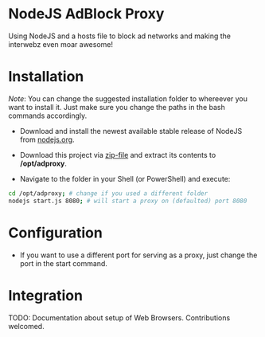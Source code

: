 
NodeJS AdBlock Proxy
====================

Using NodeJS and a hosts file to block ad networks and making the interwebz even moar awesome!


# Installation

*Note*: You can change the suggested installation folder to whereever you want to install it.
Just make sure you change the paths in the bash commands accordingly.

- Download and install the newest available stable release of NodeJS from [nodejs.org](http://nodejs.org).

- Download this project via [zip-file](https://github.com/LazerUnicorns/nodejs-adblock-proxy/archive/master.zip) and extract its contents to **/opt/adproxy**.

- Navigate to the folder in your Shell (or PowerShell) and execute:

```bash
cd /opt/adproxy; # change if you used a different folder
nodejs start.js 8080; # will start a proxy on (defaulted) port 8080
```

# Configuration

- If you want to use a different port for serving as a proxy, just change the port in the start command.


# Integration

TODO: Documentation about setup of Web Browsers. Contributions welcomed.

